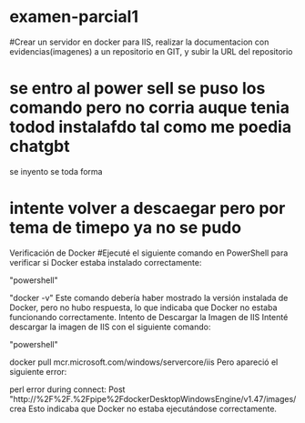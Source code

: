 # examen-parcial1
#Crear un servidor en docker para IIS, realizar la documentacion con evidencias(imagenes) a un repositorio en GIT, y subir la URL del repositorio 
# se entro al power sell se puso los comando pero no corria auque tenia todod instalafdo tal como me poedia chatgbt
se inyento se toda forma
# intente volver a descaegar pero por tema de timepo ya no se pudo
Verificación de Docker
#Ejecuté el siguiente comando en PowerShell para verificar si Docker estaba instalado correctamente:

"powershell"

"docker -v"
Este comando debería haber mostrado la versión instalada de Docker, pero no hubo respuesta, lo que indicaba que Docker no estaba funcionando correctamente.
Intento de Descargar la Imagen de IIS
Intenté descargar la imagen de IIS con el siguiente comando:

"powershell"

docker pull mcr.microsoft.com/windows/servercore/iis
Pero apareció el siguiente error:

perl
error during connect: Post "http://%2F%2F.%2Fpipe%2FdockerDesktopWindowsEngine/v1.47/images/crea
Esto indicaba que Docker no estaba ejecutándose correctamente.
